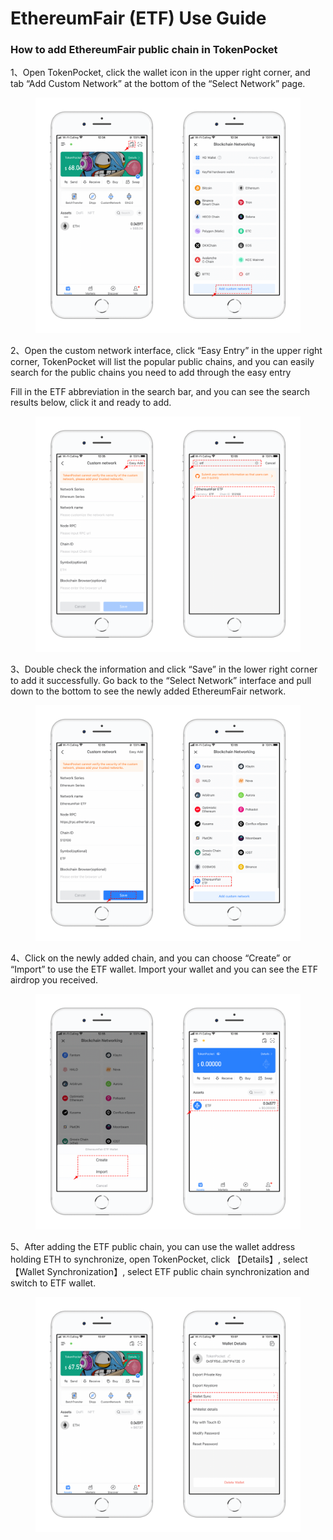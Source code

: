 # EthereumFair (ETF) Use Guide

### How to add EthereumFair public chain in TokenPocket

1、Open TokenPocket, click the wallet icon in the upper right corner, and tab “Add Custom Network” at the bottom of the “Select Network” page.

<figure><img src="../../.gitbook/assets/1 (3) (2).png" alt=""><figcaption></figcaption></figure>

2、Open the custom network interface, click “Easy Entry” in the upper right corner, TokenPocket will list the popular public chains, and you can easily search for the public chains you need to add through the easy entry

Fill in the ETF abbreviation in the search bar, and you can see the search results below, click it and ready to add.

<figure><img src="../../.gitbook/assets/2 (3).png" alt=""><figcaption></figcaption></figure>

3、Double check the information and click “Save” in the lower right corner to add it successfully. Go back to the “Select Network” interface and pull down to the bottom to see the newly added EthereumFair network.

<figure><img src="../../.gitbook/assets/3 (5) (1).png" alt=""><figcaption></figcaption></figure>

4、Click on the newly added chain, and you can choose “Create” or “Import” to use the ETF wallet. Import your wallet and you can see the ETF airdrop you received.

<figure><img src="../../.gitbook/assets/4 (1) (2).png" alt=""><figcaption></figcaption></figure>

5、After adding the ETF public chain, you can use the wallet address holding ETH to synchronize, open TokenPocket, click 【Details】, select 【Wallet Synchronization】, select ETF public chain synchronization and switch to ETF wallet.

<figure><img src="../../.gitbook/assets/5 (1) (2).png" alt=""><figcaption></figcaption></figure>

